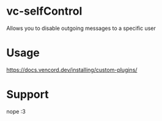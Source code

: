 # vc-selfControl
Allows you to disable outgoing messages to a specific user

# Usage
https://docs.vencord.dev/installing/custom-plugins/

# Support
nope :3
